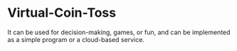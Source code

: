 # Virtual-Coin-Toss
It can be used for decision-making, games, or fun, and can be implemented as a simple program or a cloud-based service.

